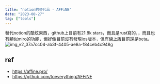 ```yaml
---
title: "notion的替代品 - AFFiNE"
date: "2023-08-27"
tag: ["tools"]
---
```

替代notion的酷炫東西，github上目前有21.8k stars，而且是rust寫的，，而且也有類似miro的功能，但好像目前沒有發現ios版本，但有[線上版](https://app.affine.pro/)目前還是beta。
![img_v2_37a7cc04-ab3f-4405-ae9a-f84ceb4c948g](https://user-images.githubusercontent.com/79301703/230892907-5fd5c0c5-1665-4d75-8a35-744e0afc36a5.gif)
## ref
- https://affine.pro/
- https://github.com/toeverything/AFFiNE